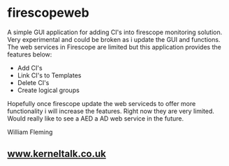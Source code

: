 firescopeweb
============

A simple GUI application for adding CI's into firescope monitoring solution. Very experimental and could be broken as i update the GUI and functions. The web services in Firescope are limited but this application provides the features below:

- Add CI's
- Link CI's to Templates
- Delete CI's
- Create logical groups

Hopefully once firescope update the web serviceds to offer more functionality i will increase the features. Right now they are very limited. Would really like to see a AED a AD web service in the future. 

William Fleming
## www.kerneltalk.co.uk
